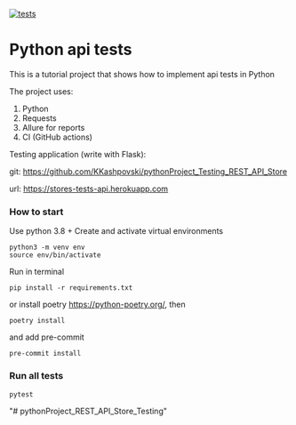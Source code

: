 [![tests](https://github.com/KKashpovski/pythonProject_Testing_REST_API_Store/actions/workflows/tests.yml/badge.svg?branch=branch_1)](https://github.com/KKashpovski/pythonProject_Testing_REST_API_Store/actions/workflows/tests.yml)

# Python api tests

This is a tutorial project that shows how to implement api tests in Python

The project uses:
1. Python
2. Requests
3. Allure for reports
4. CI (GitHub actions)


Testing application (write with Flask):

git: https://github.com/KKashpovski/pythonProject_Testing_REST_API_Store

url: https://stores-tests-api.herokuapp.com


### How to start

Use python 3.8 +
Create and activate virtual environments

```
python3 -m venv env
source env/bin/activate
```

Run in terminal

```
pip install -r requirements.txt
```

or install poetry https://python-poetry.org/, then

```
poetry install
```

and add pre-commit
```
pre-commit install
```

### Run all tests

```python
pytest
```
"# pythonProject_REST_API_Store_Testing" 
